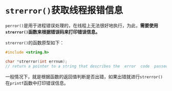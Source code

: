 # `strerror()`获取线程报错信息

`perror()`是用于进程错误处理的，在线程上无法很好地执行，为此，**需要使用`strerror()`函数来根据错误码来打印错误信息。**

`strerror()`的函数原型如下：

```c
#include <string.h>

char *strerror(int errnum);
// return a pointer to a string that describes the  error  code  passed  in the argument errnum
```

一般情况下，就是根据函数的返回值判断是否出错，如果出错就进行`strerror()`在`printf`函数中打印错误信息。